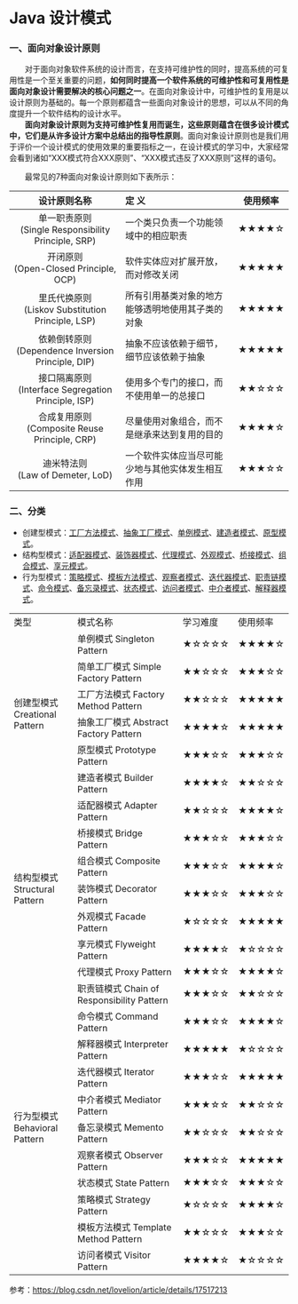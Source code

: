 # Java 设计模式

### 一、面向对象设计原则
&emsp;&emsp;对于面向对象软件系统的设计而言，在支持可维护性的同时，提高系统的可复用性是一个至关重要的问题，**如何同时提高一个软件系统的可维护性和可复用性是面向对象设计需要解决的核心问题之一**。在面向对象设计中，可维护性的复用是以设计原则为基础的。每一个原则都蕴含一些面向对象设计的思想，可以从不同的角度提升一个软件结构的设计水平。  
&emsp;&emsp;**面向对象设计原则为支持可维护性复用而诞生，这些原则蕴含在很多设计模式中，它们是从许多设计方案中总结出的指导性原则**。面向对象设计原则也是我们用于评价一个设计模式的使用效果的重要指标之一，在设计模式的学习中，大家经常会看到诸如“XXX模式符合XXX原则”、“XXX模式违反了XXX原则”这样的语句。

&emsp;&emsp;最常见的7种面向对象设计原则如下表所示：  

| 设计原则名称 | 定  义 | 使用频率 |
|:---:|:---|:---:|
| 单一职责原则</br>(Single Responsibility Principle, SRP) | 一个类只负责一个功能领域中的相应职责 | ★★★★☆ |
| 开闭原则</br>(Open-Closed Principle, OCP) | 软件实体应对扩展开放，而对修改关闭 | ★★★★★ |
| 里氏代换原则</br>(Liskov Substitution Principle, LSP) | 所有引用基类对象的地方能够透明地使用其子类的对象 | ★★★★★ |
| 依赖倒转原则</br>(Dependence  Inversion Principle, DIP) | 抽象不应该依赖于细节，细节应该依赖于抽象 | ★★★★★ |
| 接口隔离原则</br>(Interface Segregation Principle, ISP) | 使用多个专门的接口，而不使用单一的总接口 | ★★☆☆☆ |
| 合成复用原则</br>(Composite Reuse Principle, CRP) | 尽量使用对象组合，而不是继承来达到复用的目的 | ★★★★☆ |
| 迪米特法则</br>(Law of Demeter, LoD) | 一个软件实体应当尽可能少地与其他实体发生相互作用 | ★★★☆☆ |



### 二、分类
- 创建型模式：[工厂方法模式](java/com/yangchd/design/creational/factory/factory/normalfactory)、[抽象工厂模式](java/com/yangchd/design/creational/factory/factory/abstractfactory)、[单例模式](java/com/yangchd/design/creational/singleton)、[建造者模式](java/com/yangchd/design/creational/builder)、[原型模式](java/com/yangchd/design/creational/prototype)。
- 结构型模式：[适配器模式](java/com/yangchd/design/structural/adapter)、[装饰器模式](java/com/yangchd/design/structural/decorator)、[代理模式](java/com/yangchd/design/structural/proxy)、[外观模式](java/com/yangchd/design/structural/facade)、[桥接模式](java/com/yangchd/design/structural/bridge)、[组合模式](java/com/yangchd/design/structural/composite)、[享元模式](java/com/yangchd/design/structural/flyweight)。
- 行为型模式：[策略模式](java/com/yangchd/design/behavioral/strategy)、[模板方法模式](java/com/yangchd/design/behavioral/template)、[观察者模式](java/com/yangchd/design/behavioral/observer)、[迭代器模式](java/com/yangchd/design/behavioral/iterator)、[职责链模式](java/com/yangchd/design/behavioral/responsibility)、[命令模式](java/com/yangchd/design/behavioral/command)、[备忘录模式](java/com/yangchd/design/behavioral/memento)、[状态模式](java/com/yangchd/design/behavioral/state)、[访问者模式](java/com/yangchd/design/behavioral/visitor)、[中介者模式](java/com/yangchd/design/behavioral/mediator)、[解释器模式](java/com/yangchd/design/behavioral/interpreter)。


<table>
    <tr>
        <td>类型</td><td>模式名称</td><td>学习难度</td><td>使用频率</td>
    </tr>
    <tr>
        <td rowspan="6">创建型模式<br/>Creational Pattern</td><td>单例模式 Singleton Pattern</td><td>★☆☆☆☆</td><td>★★★★☆</td>
    </tr>
    <tr>
        <td>简单工厂模式 Simple Factory Pattern</td><td>★★☆☆☆</td><td>★★★☆☆</td>
    </tr>
    <tr>
        <td>工厂方法模式 Factory Method Pattern</td><td>★★☆☆☆</td><td>★★★★★</td>
    </tr>
    <tr>
        <td>抽象工厂模式 Abstract  Factory Pattern</td><td>★★★★☆</td><td>★★★★★</td>
    </tr>
    <tr>
        <td>原型模式 Prototype Pattern</td><td>★★★☆☆</td><td>★★★☆☆</td>
    </tr>
    <tr>
        <td>建造者模式 Builder Pattern</td><td>★★★★☆</td><td>★★☆☆☆</td>
    </tr>
    <tr>
        <td rowspan="7">结构型模式<br/>Structural Pattern</td><td>适配器模式 Adapter Pattern</td><td>★★☆☆☆</td><td>★★★★☆</td>
    </tr>
    <tr>
        <td>桥接模式 Bridge  Pattern</td><td>★★★☆☆</td><td>★★★☆☆</td>
    </tr>
    <tr>
        <td>组合模式 Composite  Pattern</td><td>★★★☆☆</td><td>★★★★☆</td>
    </tr>
    <tr>
        <td>装饰模式 Decorator  Pattern</td><td>★★★☆☆</td><td>★★★☆☆</td>
    </tr>
    <tr>
        <td>外观模式 Facade  Pattern</td><td>★☆☆☆☆</td><td>★★★★★</td>
    </tr>
    <tr>
        <td>享元模式 Flyweight  Pattern</td><td>★★★★☆</td><td>★☆☆☆☆</td>
    </tr>
    <tr>
        <td>代理模式 Proxy  Pattern</td><td>★★★☆☆</td><td>★★★★☆</td>
    </tr>
    <tr>
        <td rowspan="11">行为型模式<br/>Behavioral Pattern</td><td>职责链模式 Chain  of Responsibility Pattern</td><td>★★★☆☆</td><td>★★☆☆☆</td>
    </tr>
    <tr>
        <td>命令模式 Command  Pattern</td><td>★★★☆☆</td><td>★★★★☆</td>
    </tr>
    <tr>
        <td>解释器模式 Interpreter  Pattern</td><td>★★★★★</td><td>★☆☆☆☆</td>
    </tr>
    <tr>
        <td>迭代器模式 Iterator  Pattern</td><td>★★★☆☆</td><td>★★★★★</td>
    </tr>
    <tr>
        <td>中介者模式 Mediator  Pattern</td><td>★★★☆☆</td><td>★★☆☆☆</td>
    </tr>
    <tr>
        <td>备忘录模式 Memento  Pattern</td><td>★★☆☆☆</td><td>★★☆☆☆</td>
    </tr>
    <tr>
        <td>观察者模式 Observer  Pattern</td><td>★★★☆☆</td><td>★★★★★</td>
    </tr>
    <tr>
        <td>状态模式 State  Pattern</td><td>★★★☆☆</td><td>★★★☆☆</td>
    </tr>
    <tr>
        <td>策略模式 Strategy  Pattern</td><td>★☆☆☆☆</td><td>★★★★☆</td>
    </tr>
    <tr>
        <td>模板方法模式 Template  Method Pattern</td><td>★★☆☆☆</td><td>★★★☆☆</td>
    </tr>
    <tr>
        <td>访问者模式 Visitor  Pattern</td><td>★★★★☆</td><td>★☆☆☆☆</td>
    </tr>
</table>

参考：https://blog.csdn.net/lovelion/article/details/17517213